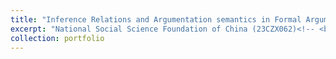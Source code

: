 ```yaml
---
title: "Inference Relations and Argumentation semantics in Formal Argumentation"
excerpt: "National Social Science Foundation of China (23CZX062)<!-- <br/><img src='/images/500x300.png'> -->"
collection: portfolio
---
```


<!-- This is an item in your portfolio. It can be have images or nice text. If you name the file .md, it will be parsed as markdown. If you name the file .html, it will be parsed as HTML.  -->
